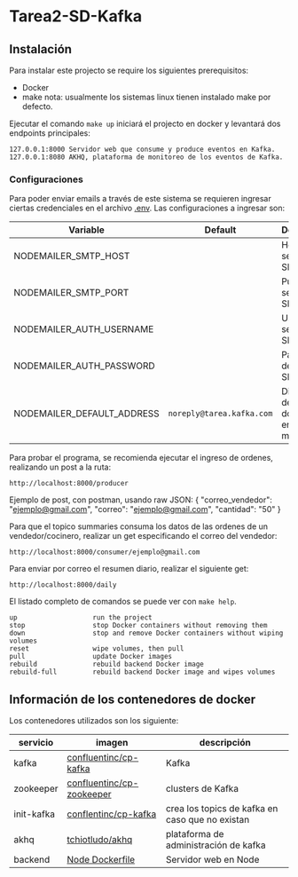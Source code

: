 # Tarea2-SD-Kafka


## Instalación

Para instalar este projecto se require los siguientes prerequisitos:

* Docker
* make
nota: usualmente los sistemas linux tienen instalado make por defecto.

Ejecutar el comando `make up` iniciará el projecto en docker y levantará dos endpoints principales:

```
127.0.0.1:8000 Servidor web que consume y produce eventos en Kafka.
127.0.0.1:8080 AKHQ, plataforma de monitoreo de los eventos de Kafka.
```
### Configuraciones
Para poder enviar emails a través de este sistema se requieren ingresar ciertas credenciales en el archivo [.env](app/.env). Las configuraciones a ingresar son:

| Variable | Default | Descripcion |
| --- | --- | --- |
| NODEMAILER_SMTP_HOST | | Host del servidor SMTP |
| NODEMAILER_SMTP_PORT | | Puerto del servidor SMTP |
| NODEMAILER_AUTH_USERNAME | | Usuario del servidor SMTP |
| NODEMAILER_AUTH_PASSWORD | | Password del servidor SMTP |
| NODEMAILER_DEFAULT_ADDRESS | `noreply@tarea.kafka.com` | Direccion de correo donde se envian los mails|


Para probar el programa, se recomienda ejecutar el ingreso de ordenes, realizando un post a la ruta:

`http://localhost:8000/producer`

Ejemplo de post, con postman, usando raw JSON:
{
      "correo_vendedor": "ejemplo@gmail.com",
      "correo": "ejemplo@gmail.com",
      "cantidad": "50"
}

Para que el topico summaries consuma los datos de las ordenes de un vendedor/cocinero, realizar un get 
especificando el correo del vendedor:

`http://localhost:8000/consumer/ejemplo@gmail.com`

Para enviar por correo el resumen diario, realizar el siguiente get:

`http://localhost:8000/daily`

El listado completo de comandos se puede ver con `make help`.

```
up                   run the project
stop                 stop Docker containers without removing them
down                 stop and remove Docker containers without wiping volumes
reset                wipe volumes, then pull
pull                 update Docker images
rebuild              rebuild backend Docker image
rebuild-full         rebuild backend Docker image and wipes volumes
```

## Información de los contenedores de docker

Los contenedores utilizados son los siguiente:

| servicio | imagen | descripción |
| --- |--- | --- |
| kafka | [confluentinc/cp-kafka](https://hub.docker.com/r/confluentinc/cp-kafka) | Kafka | 
| zookeeper | [confluentinc/cp-zookeeper](https://hub.docker.com/r/confluentinc/cp-zookeeper) | clusters de Kafka |
| init-kafka | [conflentinc/cp-kafka](https://hub.docker.com/r/confluentinc/cp-kafka) | crea los topics de kafka en caso que no existan |
| akhq | [tchiotludo/akhq](https://github.com/tchiotludo/akhq) | plataforma de administración de kafka |
| backend | [Node Dockerfile](.docker/Dockerfile) | Servidor web en Node |
